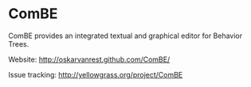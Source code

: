 ComBE
=======

ComBE provides an integrated textual and graphical editor for Behavior Trees.

Website: http://oskarvanrest.github.com/ComBE/

Issue tracking: http://yellowgrass.org/project/ComBE

